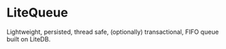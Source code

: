 # LiteQueue
Lightweight, persisted, thread safe, (optionally) transactional, FIFO queue built on LiteDB.
